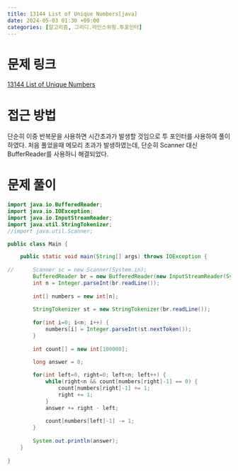 ```yaml
---
title: 13144 List of Unique Numbers[java]
date: 2024-05-03 01:30 +09:00
categories: [알고리즘, 그리디.라인스위핑.투포인터]
---
```

# 문제 링크
[13144 List of Unique Numbers](https://www.acmicpc.net/problem/13144)

# 접근 방법
단순히 이중 반복문을 사용하면 시간초과가 발생할 것임으로 투 포인터를 사용하여 풀이하였다. 처음 풀었을때 메모리 초과가 발생하였는데, 단순히 Scanner 대신 BufferReader를 사용하니 해결되었다.



# 문제 풀이
```java
import java.io.BufferedReader;
import java.io.IOException;
import java.io.InputStreamReader;
import java.util.StringTokenizer;
//import java.util.Scanner;

public class Main {

	public static void main(String[] args) throws IOException {
		
//		Scanner sc = new Scanner(System.in);
		BufferedReader br = new BufferedReader(new InputStreamReader(System.in));
        int n = Integer.parseInt(br.readLine());
				
		int[] numbers = new int[n];
		
		StringTokenizer st = new StringTokenizer(br.readLine());
		
		for(int i=0; i<n; i++) {
			numbers[i] = Integer.parseInt(st.nextToken());
		}
		
		int count[] = new int[100000];

		long answer = 0;
				
		for(int left=0, right=0; left<n; left++) {
			while(right<n && count[numbers[right]-1] == 0) {
				count[numbers[right]-1] += 1;
				right += 1;
			}
			answer += right - left;
			
			count[numbers[left]-1] -= 1;
		}
		
		System.out.println(answer);
	}
	
}

```